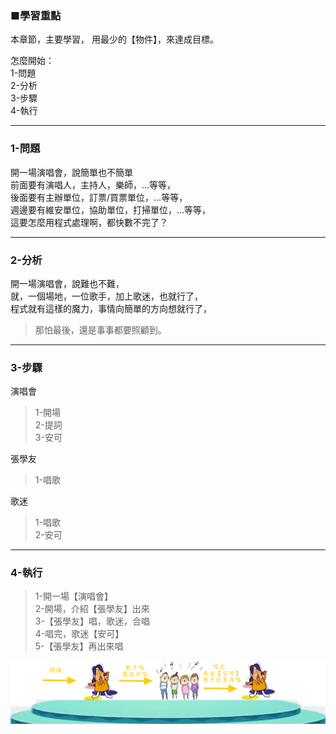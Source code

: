 ### ■學習重點
本章節，主要學習，
用最少的【物件】，來達成目標。

怎麼開始：  
1-問題  
2-分析  
3-步驟  
4-執行

---
### 1-問題  
開一場演唱會，說簡單也不簡單  
前面要有演唱人，主持人，樂師，...等等，  
後面要有主辦單位，訂票/買票單位，...等等，  
週邊要有維安單位，協助單位，打掃單位，...等等，  
這要怎麼用程式處理啊，都快數不完了？

---
### 2-分析
開一場演唱會，說難也不難，  
就，一個場地，一位歌手，加上歌迷，也就行了，  
程式就有這樣的魔力，事情向簡單的方向想就行了，  
> 那怕最後，還是事事都要照顧到。  


---
### 3-步驟

演唱會  
> 1-開場  
> 2-提詞  
> 3-安可  

張學友  
> 1-唱歌  

歌迷  
> 1-唱歌  
> 2-安可

---
### 4-執行

> 1-開一場【演唱會】  
> 2-開場，介紹【張學友】出來  
> 3-【張學友】唱，歌迷，合唱  
> 4-唱完，歌迷【安可】  
> 5-【張學友】再出來唱  

![](/assets/005_開演唱會_20170802.PNG)

